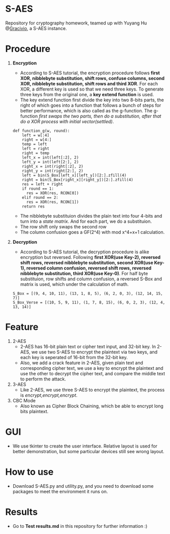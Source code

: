 # S-AES
Repository for cryptography homework, teamed up with Yuyang Hu @[Gracivio](https://github.com/Gracivio), a S-AES instance.

# Procedure
1. **Encryption**
    - According to S-AES tutorial, the encryption procedure follows **first XOR, nibblebyte substitution, shift rows, confuse columns, second XOR, nibblebyte substitution, shift rows and third XOR**. For each XOR, a different key is used so that we need three keys. To generate three keys from the original one, a **key extend function** is used.
    -  The key extend function first divide the key into two 8-bits parts, the right of which goes into a function that follows a bunch of steps for better performance, which is also called as the g-function. The g-function *first swaps the two parts, then do a substitution, after that do a XOR process with initial vector(settled)*.


      ```
      def function_g(w, round):
          left = w[:4]
          right = w[4:]
          temp = left
          left = right
          right = temp
          left_x = int(left[:2], 2)
          left_y = int(left[2:], 2)
          right_x = int(right[:2], 2)
          right_y = int(right[2:], 2)
          left = bin(S_Box[left_x][left_y])[2:].zfill(4)
          right = bin(S_Box[right_x][right_y])[2:].zfill(4)
          res = left + right
          if round == 1:
            res = XOR(res, RCON[0])
          elif round == 2:
            res = XOR(res, RCON[1])
          return res
      ```


    - The nibblebyte substituion divides the plain text into four 4-bits and turn into a *state matrix*. And for each part, we do a substituion.
    - The row shift only swaps the second row
    - The column confusion goes a GF(2^4) with mod x^4+x+1 calculation.

2. **Decryption**
    - According to S-AES tutorial, the decryption procedure is alike encryption but reversed. Following **first XOR(use Key-2), reversed shift rows, reversed nibblebyte substitution, second XOR(use Key-1), reversed column confusion, reversed shift rows, reversed nibblebyte substitution, third XOR(use Key-0)**. For half byte substituion, row shifts and column confusion, a reversed S-Box and matrix is used, which under the calculation of math.


    ```
    S_Box = [(9, 4, 10, 11), (13, 1, 8, 5), (6, 2, 0, 3), (12, 14, 15, 7)]
    S_Box_Verse = [(10, 5, 9, 11), (1, 7, 8, 15), (6, 0, 2, 3), (12, 4, 13, 14)]
    ```

# Feature
1. 2-AES
    - 2-AES has 16-bit plain text or cipher text input, and 32-bit key. In 2-AES, we use two S-AES to encrypt the plaintext via two keys, and each key is seperated of 16-bit from the 32-bit key.
    - Also, we add a crack feature in 2-AES, given plain text and corresponding cipher text, we use a key to encrypt the plaintext and use the other to decrypt the cipher text, and compare the middle text to perform the attack.
2. 3-AES
    - Like 2-AES, we use three S-AES to encrypt the plaintext, the process is *encrypt,encrypt,encrypt*.
3. CBC Mode
    - Also known as Cipher Block Chaining, which be able to encrypt long bits plaintext.
  
# GUI
- We use tkinter to create the user interface. Relative layout is used for better demonstration, but some particular devices still see wrong layout.

# How to use
- Download S-AES.py and utility.py, and you need to download some packages to meet the environment it runs on.

# Results
- Go to **Test results.md** in this repository for further information :)
